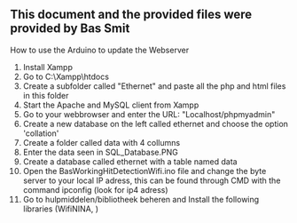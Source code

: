 ## This document and the provided files were provided by Bas Smit 

How to use the Arduino to update the Webserver

1. Install Xampp
2. Go to C:\\Xampp\htdocs
3. Create a subfolder called "Ethernet" and paste all the php and html files in this folder
4. Start the Apache and MySQL client from Xampp
5. Go to your webbrowser and enter the URL: "Localhost/phpmyadmin"
6. Create a new database on the left called ethernet and choose the option 'collation'
7. Create a folder called data with 4 collumns
8. Enter the data seen in SQL_Database.PNG
9. Create a database called ethernet with a table named data
10. Open the BasWorkingHitDetectionWifi.ino file and change the byte server to your local IP adress, this can be found through CMD with the command ipconfig (look for ip4 adress)
11. Go to hulpmiddelen/bibliotheek beheren and Install the following libraries (WifiNINA, ) 
